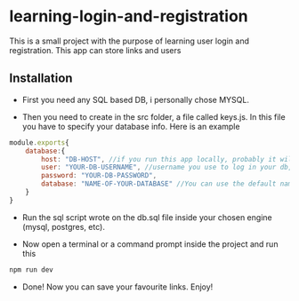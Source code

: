 # learning-login-and-registration

This is a small project with the purpose of learning user login and registration. This app can store links and users 

## Installation

- First you need any SQL based DB, i personally chose MYSQL.

- Then you need to create in the src folder, a file called keys.js. In this file you have to specify your database info. Here is an example

```js
module.exports{
    database:{
        host: "DB-HOST", //if you run this app locally, probably it will be localhost
		user: "YOUR-DB-USERNAME", //username you use to log in your db, could be root 
		password: "YOUR-DB-PASSWORD",
		database: "NAME-OF-YOUR-DATABASE" //You can use the default name "database_links" or you can change it in the db.sql file
    }
}
```

- Run the sql script wrote on the db.sql file inside your chosen engine (mysql, postgres, etc).

- Now open a terminal or a command prompt inside the project and run this

```sh
npm run dev
```

- Done! Now you can save your favourite links. Enjoy!